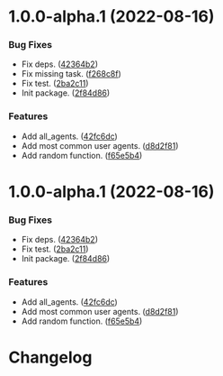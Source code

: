 # 1.0.0-alpha.1 (2022-08-16)


### Bug Fixes

* Fix deps. ([42364b2](https://github.com/gsmlg-dev/user_agent_generator/commit/42364b2e1ae7a5f27c9c3969c08e8a5115d50eb6))
* Fix missing task. ([f268c8f](https://github.com/gsmlg-dev/user_agent_generator/commit/f268c8ff42f99a34cb59375dc008aa9ce758ce58))
* Fix test. ([2ba2c11](https://github.com/gsmlg-dev/user_agent_generator/commit/2ba2c11c98ba0a949853c425eae239888dd22ad7))
* Init package. ([2f84d86](https://github.com/gsmlg-dev/user_agent_generator/commit/2f84d86b0b2a440bcfd7e905dcf9ab3232062650))


### Features

* Add all_agents. ([42fc6dc](https://github.com/gsmlg-dev/user_agent_generator/commit/42fc6dc5f95c4f52e1cb3c57538c51aedfb79c5d))
* Add most common user agents. ([d8d2f81](https://github.com/gsmlg-dev/user_agent_generator/commit/d8d2f81abfa97d827ba2b915245fa3b5e620c6f9))
* Add random function. ([f65e5b4](https://github.com/gsmlg-dev/user_agent_generator/commit/f65e5b4f454fe18c19baaf66f0ce84e362377470))

# 1.0.0-alpha.1 (2022-08-16)


### Bug Fixes

* Fix deps. ([42364b2](https://github.com/gsmlg-dev/user_agent_generator/commit/42364b2e1ae7a5f27c9c3969c08e8a5115d50eb6))
* Fix test. ([2ba2c11](https://github.com/gsmlg-dev/user_agent_generator/commit/2ba2c11c98ba0a949853c425eae239888dd22ad7))
* Init package. ([2f84d86](https://github.com/gsmlg-dev/user_agent_generator/commit/2f84d86b0b2a440bcfd7e905dcf9ab3232062650))


### Features

* Add all_agents. ([42fc6dc](https://github.com/gsmlg-dev/user_agent_generator/commit/42fc6dc5f95c4f52e1cb3c57538c51aedfb79c5d))
* Add most common user agents. ([d8d2f81](https://github.com/gsmlg-dev/user_agent_generator/commit/d8d2f81abfa97d827ba2b915245fa3b5e620c6f9))
* Add random function. ([f65e5b4](https://github.com/gsmlg-dev/user_agent_generator/commit/f65e5b4f454fe18c19baaf66f0ce84e362377470))

# Changelog

